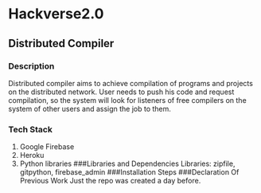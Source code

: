 # Hackverse2.0

## Distributed Compiler

### Description
Distributed compiler aims to achieve compilation of programs and projects on the distributed network. 
User needs to push his code and request compilation, so the system will look for listeners of free compilers
on the system of other users and assign the job to them.
### Tech Stack
1. Google Firebase
2. Heroku
3. Python libraries
###Libraries and Dependencies
Libraries: zipfile, gitpython, firebase_admin
###Installation Steps
###Declaration Of Previous Work
Just the repo was created a day before.
